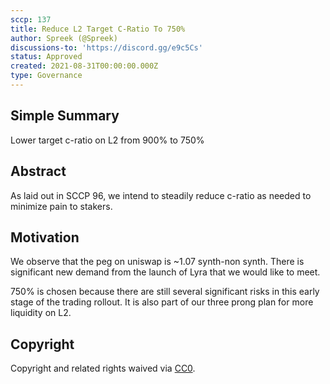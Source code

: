 ```yaml
---
sccp: 137
title: Reduce L2 Target C-Ratio To 750%
author: Spreek (@Spreek)
discussions-to: 'https://discord.gg/e9c5Cs'
status: Approved
created: 2021-08-31T00:00:00.000Z
type: Governance
---
```


## Simple Summary
<!--"If you can't explain it simply, you don't understand it well enough." Provide a simplified and layman-accessible explanation of the SCCP.-->

Lower target c-ratio on L2 from 900% to 750%

## Abstract
<!--A short (~200 word) description of the variable change proposed.-->

As laid out in SCCP 96, we intend to steadily reduce c-ratio as needed to minimize pain to stakers.

## Motivation
<!--The motivation is critical for SCCPs that want to update variables within Synthetix. It should clearly explain why the existing variable is not incentive aligned. SCCP submissions without sufficient motivation may be rejected outright.-->

We observe that the peg on uniswap is ~1.07 synth-non synth. There is significant new demand from the launch of Lyra that we would like to meet.

750% is chosen because there are still several significant risks in this early stage of the trading rollout. It is also part of our three prong plan for more liquidity on L2.

## Copyright
Copyright and related rights waived via [CC0](https://creativecommons.org/publicdomain/zero/1.0/).
